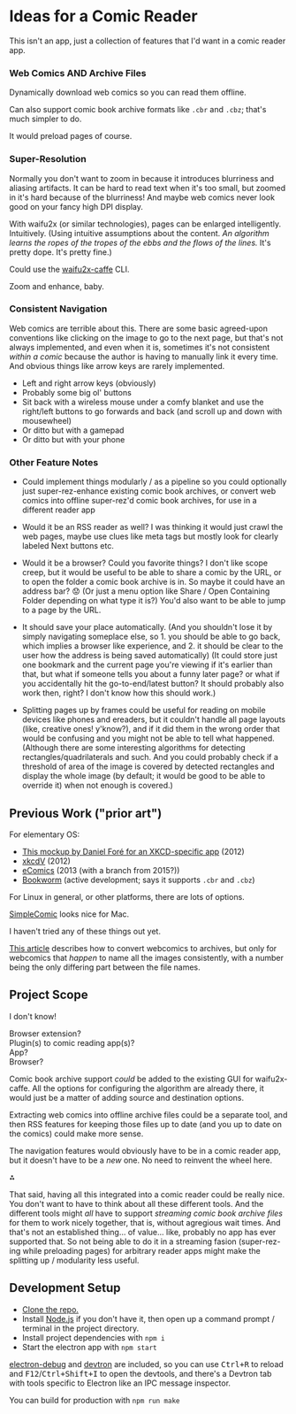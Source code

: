 # Ideas for a Comic Reader

This isn't an app, just a collection of features that I'd want in a comic reader app.

### Web Comics AND Archive Files

Dynamically download web comics so you can read them offline.

Can also support comic book archive formats like `.cbr` and `.cbz`; that's much simpler to do.

It would preload pages of course.


### Super-Resolution

Normally you don't want to zoom in because it introduces blurriness and aliasing artifacts.
It can be hard to read text when it's too small, but zoomed in it's hard because of the blurriness!
And maybe web comics never look good on your fancy high DPI display.

With waifu2x (or similar technologies), pages can be enlarged intelligently. Intuitively.
(Using intuitive assumptions about the content. *An algorithm learns the ropes of the tropes of the ebbs and the flows of the lines.* It's pretty dope. It's pretty fine.)

Could use the [waifu2x-caffe](https://github.com/lltcggie/waifu2x-caffe) CLI.

Zoom and enhance, baby.


### Consistent Navigation

Web comics are terrible about this.
There are some basic agreed-upon conventions like clicking on the image to go to the next page,
but that's not always implemented, and even when it is, sometimes it's not consistent *within a comic* because the author is having to manually link it every time.
And obvious things like arrow keys are rarely implemented.

* Left and right arrow keys (obviously)
* Probably some big ol' buttons
* Sit back with a wireless mouse under a comfy blanket and use the right/left buttons to go forwards and back (and scroll up and down with mousewheel)
* Or ditto but with a gamepad
* Or ditto but with your phone


### Other Feature Notes

* Could implement things modularly / as a pipeline so you could optionally just
super-rez-enhance existing comic book archives, or
convert web comics into offline super-rez'd comic book archives,
for use in a different reader app

* Would it be an RSS reader as well?
I was thinking it would just crawl the web pages,
maybe use clues like meta tags but mostly look for clearly labeled Next buttons etc.

* Would it be a browser? Could you favorite things?
I don't like scope creep, but it would be useful to be able to share a comic by the URL,
or to open the folder a comic book archive is in.
So maybe it could have an address bar? 😟
(Or just a menu option like Share / Open Containing Folder depending on what type it is?)
You'd also want to be able to jump to a page by the URL.

* It should save your place automatically.
(And you shouldn't lose it by simply navigating someplace else, so 1. you should be able to go back, which implies a browser like experience, and 2. it should be clear to the user how the address is being saved automatically)
(It could store just one bookmark and the current page you're viewing if it's earlier than that,
but what if someone tells you about a funny later page? or what if you accidentally hit the go-to-end/latest button?
It should probably also work then, right? I don't know how this should work.)

* Splitting pages up by frames could be useful for reading on mobile devices like phones and ereaders,
but it couldn't handle all page layouts (like, creative ones! y'know?),
and if it did them in the wrong order that would be confusing
and you might not be able to tell what happened.
(Although there are some interesting algorithms for detecting rectangles/quadrilaterals and such.
And you could probably check if a threshold of area of the image is covered by detected rectangles
and display the whole image (by default; it would be good to be able to override it) when not enough is covered.)

## Previous Work ("prior art")

For elementary OS:
* [This mockup by Daniel Foré for an XKCD-specific app](https://danrabbit.deviantart.com/art/XKCD-App-332444858) (2012)
* [xkcdV](https://launchpad.net/xkcdv) (2012)
* [eComics](https://github.com/Digi59404/eComics) (2013 (with a branch from 2015?))
* [Bookworm](https://babluboy.github.io/bookworm/) (active development; says it supports `.cbr` and `.cbz`)

For Linux in general, or other platforms, there are lots of options.

[SimpleComic](http://dancingtortoise.com/simplecomic/) looks nice for Mac.

I haven't tried any of these things out yet.

[This article](https://www.howtogeek.com/66060/how-to-read-webcomics-offline-in-comic-book-reader-format/)
describes how to convert webcomics to archives,
but only for webcomics that *happen* to name all the images consistently,
with a number being the only differing part between the file names.

## Project Scope

I don't know!

Browser extension?  
Plugin(s) to comic reading app(s)?  
App?  
Browser?  


Comic book archive support *could* be added to the existing GUI for waifu2x-caffe.
All the options for configuring the algorithm are already there,
it would just be a matter of adding source and destination options.

Extracting web comics into offline archive files could be a separate tool,
and then RSS features for keeping those files up to date (and you up to date on the comics) could make more sense.

The navigation features would obviously have to be in a comic reader app,
but it doesn't have to be a *new* one. No need to reinvent the wheel here.

⁂

That said, having all this integrated into a comic reader could be really nice.
You don't want to have to think about all these different tools.
And the different tools might *all* have to support *streaming comic book archive files* for them to work nicely together,
that is, without agregious wait times.
And that's not an established thing... of value... like, probably no app has ever supported that.
So not being able to do it in a streaming fasion (super-rez-ing while preloading pages) for arbitrary reader apps
might make the splitting up / modularity less useful.

## Development Setup

- [Clone the repo.](https://help.github.com/articles/cloning-a-repository/)
- Install [Node.js][] if you don't have it, then open up a command prompt / terminal in the project directory.
- Install project dependencies with `npm i`
- Start the electron app with `npm start`

[electron-debug][] and [devtron][] are included, so you can use <kbd>Ctrl+R</kbd> to reload and <kbd>F12</kbd>/<kbd>Ctrl+Shift+I</kbd> to open the devtools, and there's a Devtron tab with tools specific to Electron like an IPC message inspector.

You can build for production with `npm run make`

[Node.js]: https://nodejs.org/
[electron-debug]: https://github.com/sindresorhus/electron-debug
[devtron]: https://electronjs.org/devtron

